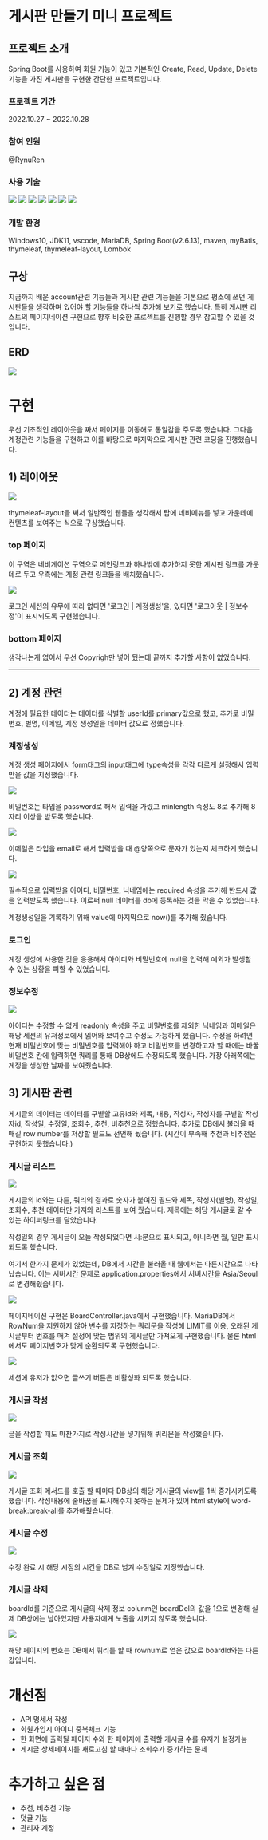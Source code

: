 # 게시판 만들기 미니 프로젝트

## 프로젝트 소개
Spring Boot를 사용하여 회원 기능이 있고 기본적인 Create, Read, Update, Delete 기능을 가진 게시판을 구현한 간단한 프로젝트입니다.

### 프로젝트 기간
2022.10.27 ~ 2022.10.28

### 참여 인원
@RynuRen

### 사용 기술
<p>
  <img src="https://img.shields.io/badge/java-007396?style=flat-square&logo=java&logoColor=white"/>
  <img src="https://img.shields.io/badge/Spring Boot-6DB33F?style=flat-square&logo=springboot&logoColor=white"/>
  <img src="https://img.shields.io/badge/Maven-C71A36?style=flat-square&logo=apachemaven&logoColor=white"/>
  <img src="https://img.shields.io/badge/Thymeleaf-005F0F?style=flat-square&logo=thymeleaf&logoColor=white"/>
  <img src="https://img.shields.io/badge/MariaDB-003545?style=flat-square&logo=mariadb&logoColor=white"/>
  <img src="https://img.shields.io/badge/HTML-E34F26?style=flat-square&logo=html5&logoColor=white"/>
  <img src="https://img.shields.io/badge/CSS-1572B6?style=flat-square&logo=css3&logoColor=white"/>
</p>

### 개발 환경
Windows10, JDK11, vscode, MariaDB, Spring Boot(v2.6.13), maven, myBatis, thymeleaf, thymeleaf-layout, Lombok

## 구상
지금까지 배운 account관련 기능들과 게시판 관련 기능들을 기본으로 평소에 쓰던 게시판들을 생각하며 있어야 할 기능들을 하나씩 추가해 보기로 했습니다. 특히 게시판 리스트의 페이지네이션 구현으로 향후 비슷한 프로젝트를 진행할 경우 참고할 수 있을 것입니다.

## ERD
<img src="img_source/ERD.png">

# 구현
우선 기초적인 레이아웃을 짜서 페이지를 이동해도 통일감을 주도록 했습니다. 그다음 계정관련 기능들을 구현하고 이를 바탕으로 마지막으로 게시판 관련 코딩을 진행했습니다.

## 1) 레이아웃
<img src="img_source/main.jpg">

thymeleaf-layout을 써서 일반적인 웹들을 생각해서 탑에 네비메뉴를 넣고 가운데에 컨텐츠를 보여주는 식으로 구상했습니다.

### top 페이지
이 구역은 네비게이션 구역으로 메인링크과 하나밖에 추가하지 못한 게시판 링크를 가운데로 두고 우측에는 계정 관련 링크들을 배치했습니다.

<img src="img_source/topnav.jpg">

로그인 세션의 유무에 따라 없다면 '로그인 | 계정생성'을, 있다면 '로그아웃 | 정보수정'이 표시되도록 구현했습니다.

### bottom 페이지
생각나는게 없어서 우선 Copyrigh만 넣어 뒀는데 끝까지 추가할 사항이 없었습니다.

---
## 2) 계정 관련
계정에 필요한 데이터는 데이터를 식별할 userId를 primary값으로 했고, 추가로 비밀번호, 별명, 이메일, 계정 생성일을 데이터 값으로 정했습니다.

### 계정생성
계정 생성 페이지에서 form태그의 input태그에 type속성을 각각 다르게 설정해서 입력받을 값을 지정했습니다.

<img src="img_source/create_password.jpg">

비밀번호는 타입을 password로 해서 입력을 가렸고 minlength 속성도 8로 추가해 8자리 이상을 받도록 했습니다.

<img src="img_source/create_email.jpg">

이메일은 타입을 email로 해서 입력받을 때 @양쪽으로 문자가 있는지 체크하게 했습니다.

<img src="img_source/create_null.jpg">

필수적으로 입력받을 아이디, 비밀번호, 닉네임에는 required 속성을 추가해 반드시 값을 입력받도록 했습니다. 이로써 null 데이터를 db에 등록하는 것을 막을 수 있었습니다.

계정생성일을 기록하기 위해 value에 마지막으로 now()를 추가해 줬습니다.

### 로그인
계정 생성에 사용한 것을 응용해서 아이디와 비밀번호에 null을 입력해 예외가 발생할 수 있는 상황을 피할 수 있었습니다.

### 정보수정

<img src="img_source/detail.jpg">

아이디는 수정할 수 없게 readonly 속성을 주고 비밀번호를 제외한 닉네임과 이메일은 해당 세션의 유저정보에서 읽어와 보여주고 수정도 가능하게 했습니다. 수정을 하려면 현재 비밀번호에 맞는 비밀번호를 입력해야 하고 비밀번호를 변경하고자 할 때에는 바꿀 비밀번호 칸에 입력하면 쿼리를 통해 DB상에도 수정되도록 했습니다. 가장 아래쪽에는 계정을 생성한 날짜를 보여줬습니다.


## 3) 게시판 관련
게시글의 데이터는 데이터를 구별할 고유id와 제목, 내용, 작성자, 작성자를 구별할 작성자id, 작성일, 수정일, 조회수, 추천, 비추천으로 정했습니다. 추가로 DB에서 불러올 때 매길 row number를 저장할 필드도 선언해 뒀습니다. (시간이 부족해 추천과 비추천은 구현하지 못했습니다.)

### 게시글 리스트

<img src="img_source/board_list1.jpg">

게시글의 id와는 다른, 쿼리의 결과로 숫자가 붙여진 필드와 제목, 작성자(별명), 작성일, 조회수, 추천 데이터만 가져와 리스트를 보여 줬습니다. 제목에는 해당 게시글로 갈 수 있는 하이퍼링크를 달았습니다.

작성일의 경우 게시글이 오늘 작성되었다면 시:분으로 표시되고, 아니라면 월, 일만 표시되도록 했습니다.

여기서 한가지 문제가 있었는데, DB에서 시간을 불러올 때 웹에서는 다른시간으로 나타났습니다. 이는 서버시간 문제로 application.properties에서 서버시간을 Asia/Seoul로 변경해줬습니다.

<img src="img_source/board_list2.jpg">

페이지네이션 구현은 BoardController.java에서 구현했습니다. MariaDB에서 RowNum을 지원하지 않아 변수를 지정하는 쿼리문을 작성해 LIMIT를 이용, 오래된 게시글부터 번호를 매겨 설정에 맞는 범위의 게시글만 가져오게 구현했습니다. 물론 html에서도 페이지번호가 맞게 순환되도록 구현했습니다.

<img src="img_source/board_list3.jpg">

세션에 유저가 없으면 글쓰기 버튼은 비활성화 되도록 했습니다.

### 게시글 작성

<img src="img_source/board_create.jpg">

글을 작성할 때도 마찬가지로 작성시간을 넣기위해 쿼리문을 작성했습니다.

### 게시글 조회

<img src="img_source/board_detail.jpg">

게시글 조회 메서드를 호출 할 때마다 DB상의 해당 게시글의 view를 1씩 증가시키도록 했습니다. 작성내용에 줄바꿈을 표시해주지 못하는 문제가 있어 html style에 word-break:break-all를 추가해줬습니다.

### 게시글 수정

<img src="img_source/board_update.jpg">

수정 완료 시 해당 시점의 시간을 DB로 넘겨 수정일로 지정했습니다.

### 게시글 삭제

boardId를 기준으로 게시글의 삭제 정보 colunm인 boardDel의 값을 1으로 변경해 실제 DB상에는 남아있지만 사용자에게 노출을 시키지 않도록 했습니다.

<img src="img_source/board_delete.jpg">

해당 페이지의 번호는 DB에서 쿼리를 할 때 rownum로 얻은 값으로 boardId와는 다른 값입니다.

# 개선점
* API 명세서 작성
* 회원가입시 아이디 중복체크 기능
* 한 화면에 출력될 페이지 수와 한 페이지에 출력할 게시글 수를 유저가 설정가능
* 게시글 상세페이지를 새로고침 할 때마다 조회수가 증가하는 문제

# 추가하고 싶은 점
* 추천, 비추천 기능
* 덧글 기능
* 관리자 계정

